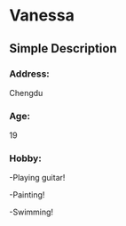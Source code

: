 # Vanessa

## Simple Description
### Address: 
Chengdu
### Age:
19
### Hobby:
-Playing guitar!

-Painting!

-Swimming!
